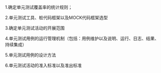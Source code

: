 
1.确定单元测试覆盖率的统计规则；

2.单元测试工具、桩代码框架以及MOCK代码框架选型

3.确定单元测试活动的开展范围

4.单元测试用例的运行管理机制（包括：用例维护以及说明、运行、日志、结果、持续集成）

5.单元测试用例的设计方法

6.单元测试活动的准入标准以及准出标准

